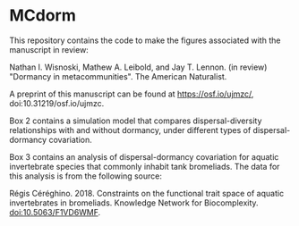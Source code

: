 # MCdorm

This repository contains the code to make the figures associated with the manuscript in review:

Nathan I. Wisnoski, Mathew A. Leibold, and Jay T. Lennon. (in review) "Dormancy in metacommunities". The American Naturalist.

A preprint of this manuscript can be found at https://osf.io/ujmzc/, doi:10.31219/osf.io/ujmzc.

Box 2 contains a simulation model that compares dispersal-diversity relationships with and without dormancy, under different types of dispersal-dormancy covariation.

Box 3 contains an analysis of dispersal-dormancy covariation for aquatic invertebrate species that commonly inhabit tank bromeliads. The data for this analysis is from the following source: 

Régis Céréghino. 2018. Constraints on the functional trait space of aquatic invertebrates in bromeliads. Knowledge Network for Biocomplexity. [doi:10.5063/F1VD6WMF](https://doi.org/10.5063/F1VD6WMF).

